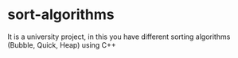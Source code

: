 sort-algorithms
============================

It is a university project, in this you have different sorting algorithms (Bubble, Quick, Heap) using C++
